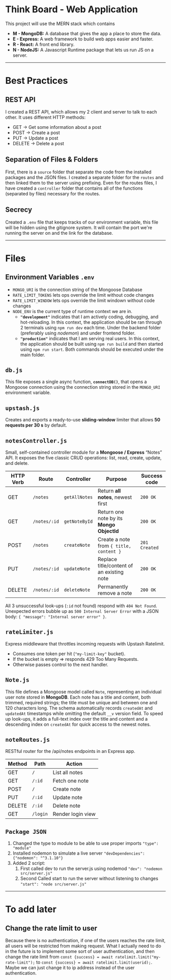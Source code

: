 # Think Board - Web Application
This project will use the MERN stack which contains
- **M - MongoDB:** A database that gives the app a place to store the data.
- **E - Express:** A web framework to build web apps easier and faster.
- **R - React:** A front end library.
- **N - NodeJS:** A Javascript Runtime package that lets us run JS on a server.

---
# Best Practices
## REST API
I created a REST API, which allows my 2 client and server to talk to each other. It uses different HTTP methods:
- GET → Get some information about a post
- POST → Create a post
- PUT → Update a post
- DELETE → Delete a post

## Separation of Files & Folders
First, there is a `source` folder that separate the code from the installed packages and the JSON files.
I created a separate folder for the `routes` and then linked them to the server using prefixing.
Even for the routes files, I have created a `controller` folder that contains all of the functions (separated by files) necessary for the routes.

## Secrecy 
Created a `.env` file that keeps tracks of our environment variable, this file will be hidden using the gitignore system. It will contain the port we're running the server on and the link for the database. 



--- 
# Files
## Environment Variables `.env`
- `MONGO_URI` is the connection string of the Mongoose Database
- `RATE_LIMIT_TOKENS` lets ops override the limit without code changes
- `RATE_LIMIT_WINDOW` lets ops override the limit windown without code changes
- `NODE_ENV` is the current type of runtime context we are in.
  -  **`"development"`** indicates that I am actively coding, debugging, and hot-reloading. In this context, the application should be ran through 2 terminals using `npm run dev` each time. Under the backend folder (preferably using *nodemon*) and under frontend folder.
  -  **`"production"`** indicates that I am serving real users. In this context, the application should be built using `npm run build` and then started using `npm run start`. Both commands should be executed under the main folder. 

## `db.js`
This file exposes a single async function, **`connectDB()`**, that opens a Mongoose connection using the connection string stored in the `MONGO_URI` environment variable.

## `upstash.js`
Creates and exports a ready-to-use **sliding-window** limiter that allows **50 requests per 30 s** by default.

## `notesController.js`
Small, self-contained controller module for a **Mongoose / Express** “Notes” API. It exposes the five classic CRUD operations: list, read, create, update, and delete.

| HTTP Verb | Route | Controller |Purpose | Success code |
|-|-|-|-|-|
| GET       | `/notes`         | `getAllNotes`         | Return **all notes**, newest first        | `200 OK`     |
| GET       | `/notes/:id`     | `getNoteById`         | Return one note by its **Mongo ObjectId** | `200 OK`     |
| POST      | `/notes`         | `createNote`          | Create a note from `{ title, content }`   | `201 Created`|
| PUT       | `/notes/:id`     | `updateNote`          | Replace title/content of an existing note | `200 OK`     |
| DELETE    | `/notes/:id`     | `deleteNote`          | Permanently remove a note                 | `200 OK`     |

All 3 unsuccessful look-ups (`:id` not found) respond with `404 Not Found`.  
Unexpected errors bubble up as `500 Internal Server Error` with a JSON body: `{ "message": "Internal server error" }`.

## `rateLimiter.js`
Express middleware that throttles incoming requests with Upstash Ratelimit.
- Consumes one token per hit (`"my-limit-key"` bucket).
- If the bucket is empty ⇒ responds 429 Too Many Requests.
- Otherwise passes control to the next handler.

## `Note.js`
This file defines a Mongoose model called `Note`, representing an individual user note stored in **MongoDB**. Each note has a title and content, both trimmed, required strings; the title must be unique and between one and 120 characters long. The schema automatically records `createdAt` and `updatedAt` timestamps while omitting the default `__v` version field. To speed up look-ups, it adds a full-text index over the title and content and a descending index on `createdAt` for quick access to the newest notes.

## `noteRoutes.js`
RESTful router for the /api/notes endpoints in an Express app.

| Method	| Path | Action |
|-|-|-|
| GET | `/` |	List all notes |
| GET	| `/:id` | Fetch one note |
| POST | `/` | Create note |
| PUT | `/:id` | Update note |
| DELETE | `/:id` | Delete note |
| GET | `/login` | Render login view |

## `Package JSON` 
1. Changed the type to module to be able to use proper imports `"type": "module"`
2. Installed nodemon to simulate a live server `"devDependencies": {"nodemon": "^3.1.10"}`
3. Added 2 script:
   1. First called dev to run the server.js using nodemod `"dev": "nodemon src/server.js"`
   2. Second Called start to run the server without listening to changes `"start": "node src/server.js"`

---
# To add later
## Change the rate limit to user
Because there is no authentication, if one of the users reaches the rate limit, all users will be restricted from making request.
What I actually need to do in the future is to implement some sort of user authentication, and then change the rate limit from `const {success} = await ratelimit.limit("my-rate-limit");` to `const {success} = await ratelimit.limit(userid);`. 
Maybe we can just change it to ip address instead of the user authentication.

